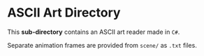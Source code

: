 # ASCII Art Directory

This __sub-directory__ contains an ASCII art reader made in `C#`.

Separate animation frames are provided from `scene/` as `.txt` files.